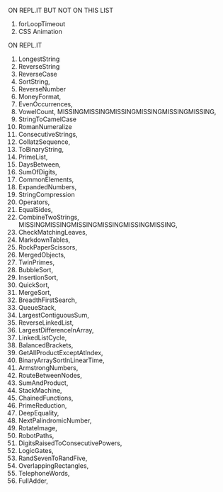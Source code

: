 ON REPL.IT BUT NOT ON THIS LIST
1. forLoopTimeout
2. CSS Animation

ON REPL.IT
1. LongestString
2. ReverseString
3. ReverseCase
4. SortString,
5. ReverseNumber
6. MoneyFormat,
7. EvenOccurrences,
8. VowelCount, MISSINGMISSINGMISSINGMISSINGMISSINGMISSING,
9. StringToCamelCase
10. RomanNumeralize
11. ConsecutiveStrings,
12. CollatzSequence,
13. ToBinaryString,
14. PrimeList,
15. DaysBetween,
16. SumOfDigits,
17. CommonElements,
18. ExpandedNumbers,
19. StringCompression
20. Operators,
21. EqualSides,
22. CombineTwoStrings, MISSINGMISSINGMISSINGMISSINGMISSINGMISSING,
23. CheckMatchingLeaves,
24. MarkdownTables,
25. RockPaperScissors,
26. MergedObjects,
27. TwinPrimes,
28. BubbleSort,
29. InsertionSort,
30. QuickSort,
31. MergeSort,
32. BreadthFirstSearch,
33. QueueStack,
34. LargestContiguousSum,
35. ReverseLinkedList,
36. LargestDifferenceInArray,
37. LinkedListCycle,
38. BalancedBrackets,
39. GetAllProductExceptAtIndex,
40. BinaryArraySortInLinearTime,
41. ArmstrongNumbers,
42. RouteBetweenNodes,
43. SumAndProduct,
44. StackMachine,
45. ChainedFunctions,
46. PrimeReduction,
47. DeepEquality,
48. NextPalindromicNumber,
49. RotateImage,
50. RobotPaths,
51. DigitsRaisedToConsecutivePowers,
52. LogicGates,
53. RandSevenToRandFive,
54. OverlappingRectangles,
55. TelephoneWords,
56. FullAdder,
